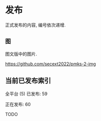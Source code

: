 # 发布

正式发布的内容, 编号依次递增.


## `图`

图文版中的图片.

<https://github.com/secext2022/pmks-2-img>


## 当前已发布索引

全平台 (5) 已发布: 59

正在发布: 60


TODO
